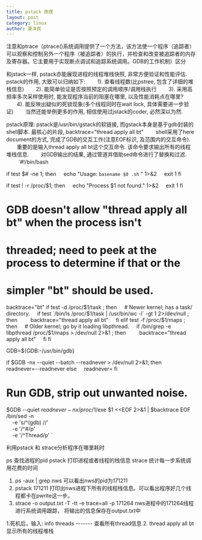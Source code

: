 ```yaml
---
title: pstack 原理
layout: post
category: linux
author: 夏泽民
---
```

注意和ptrace（ptrace()系统调用提供了一个方法，该方法使一个程序（追踪者）可以观察和控制另外一个程序（被追踪者）的执行，并检查和改变被追踪者的内存及寄存器。它主要用于实现断点调试和追踪系统调用。GDB的工作机制）区分
 
 和jstack一样, pstack亦能展现进程的线程堆栈快照, 非常方便验证和性能评估.
 pstack的作用, 大致可以归纳如下:
　　1). 查看线程数(比pstree, 包含了详细的堆栈信息)
　　2). 能简单验证是否按照预定的调用顺序/调用栈执行
　　3). 采用高频率多次采样使用时, 能发现程序当前的阻塞在哪里, 以及性能消耗点在哪里?
　　4). 能反映出疑似的死锁现象(多个线程同时在wait lock, 具体需要进一步验证)
　　当然还能举例更多的作用, 相信使用过jstack的coder, 必然深以为然.

pstack原理:
pstack是/usr/bin/gstack的软链接, 而gstack本身是基于gdb封装的shell脚本.
最核心的片段, backtrace="thread apply all bt"
　　shell采用了here document的方式, 完成了GDB的交互工作(注意EOF标识, 及范围内的交互命令). 
　　重要的是输入thread apply all bt这个交互命令. 该命令要求输出所有的线程堆栈信息.
　　对GDB输出的结果, 通过管道并借助sed命令进行了替换和过滤.
　　
`#!/bin/bash


if test $# -ne 1; then
    echo "Usage: `basename $0 .sh` <process-id>" 1>&2
    exit 1
fi

if test ! -r /proc/$1; then
    echo "Process $1 not found." 1>&2
    exit 1
fi

# GDB doesn't allow "thread apply all bt" when the process isn't
# threaded; need to peek at the process to determine if that or the
# simpler "bt" should be used.

backtrace="bt"
if test -d /proc/$1/task ; then
    # Newer kernel; has a task/ directory.
    if test `/bin/ls /proc/$1/task | /usr/bin/wc -l` -gt 1 2>/dev/null ; then
        backtrace="thread apply all bt"
    fi
elif test -f /proc/$1/maps ; then
    # Older kernel; go by it loading libpthread.
    if /bin/grep -e libpthread /proc/$1/maps > /dev/null 2>&1 ; then
        backtrace="thread apply all bt"
    fi
fi

GDB=${GDB:-/usr/bin/gdb}

if $GDB -nx --quiet --batch --readnever > /dev/null 2>&1; then
    readnever=--readnever
else
    readnever=
fi

# Run GDB, strip out unwanted noise.
$GDB --quiet $readnever -nx /proc/$1/exe $1 <<EOF 2>&1 | 
$backtrace
EOF
/bin/sed -n \
    -e 's/^(gdb) //' \
    -e '/^#/p' \
    -e '/^Thread/p'
`
<!-- more -->
利用pstack 和 strace分析程序在哪里耗时

  ps	查找进程的pid
  pstack	打印进程或者线程的栈信息
  strace 	统计每一步系统调用花费的时间
 
 1. ps -aux | grep nws    可以看出nws的pid为171211
 2. pstack   171211 打印出nws进程下所有的线程栈信息。可以看出程序好几个线程都卡在pwrite这一步。
 3. strace -o output.txt -T -tt -e trace=all -p 171264 nws进程中的171264线程进行系统调用跟踪， 将输出的信息保存在output.txt中
  

1.死机后，输入:
   info threads ------- 查看所有thread信息
2. thread apply all bt
      显示所有的线程堆栈
 

